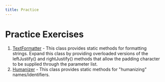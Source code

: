 ```yaml
---
title: Practice
---
```

# Practice Exercises

1. [TextFormatter](TextFormatter.md) - This class provides static methods for formatting strings. Expand this class by providing overloaded versions of the leftJustify() and rightJustify() methods that allow the padding character to be supplied through the parameter list.
2. [Humanizer](Humanizer.md) - This class provides static methods for "humanizing" names/identifiers.
